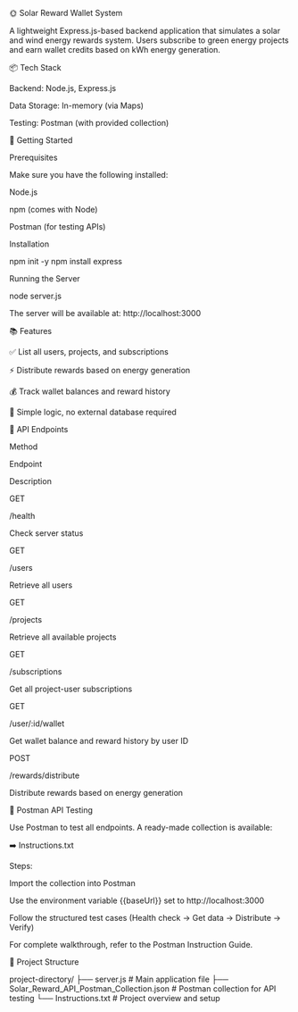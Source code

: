 🌞 Solar Reward Wallet System

A lightweight Express.js-based backend application that simulates a solar and wind energy rewards system. Users subscribe to green energy projects and earn wallet credits based on kWh energy generation.

📦 Tech Stack

Backend: Node.js, Express.js

Data Storage: In-memory (via Maps)

Testing: Postman (with provided collection)

🚀 Getting Started

Prerequisites

Make sure you have the following installed:

Node.js

npm (comes with Node)

Postman (for testing APIs)

Installation

npm init -y
npm install express

Running the Server

node server.js

The server will be available at: http://localhost:3000

📚 Features

✅ List all users, projects, and subscriptions

⚡ Distribute rewards based on energy generation

💰 Track wallet balances and reward history

🧠 Simple logic, no external database required

📡 API Endpoints

Method

Endpoint

Description

GET

/health

Check server status

GET

/users

Retrieve all users

GET

/projects

Retrieve all available projects

GET

/subscriptions

Get all project-user subscriptions

GET

/user/:id/wallet

Get wallet balance and reward history by user ID

POST

/rewards/distribute

Distribute rewards based on energy generation

🧪 Postman API Testing

Use Postman to test all endpoints. A ready-made collection is available:

➡️ Instructions.txt

Steps:

Import the collection into Postman

Use the environment variable {{baseUrl}} set to http://localhost:3000

Follow the structured test cases (Health check → Get data → Distribute → Verify)

For complete walkthrough, refer to the Postman Instruction Guide.

📁 Project Structure

project-directory/
├── server.js                         # Main application file
├── Solar_Reward_API_Postman_Collection.json  # Postman collection for API testing
└── Instructions.txt                        # Project overview and setup



